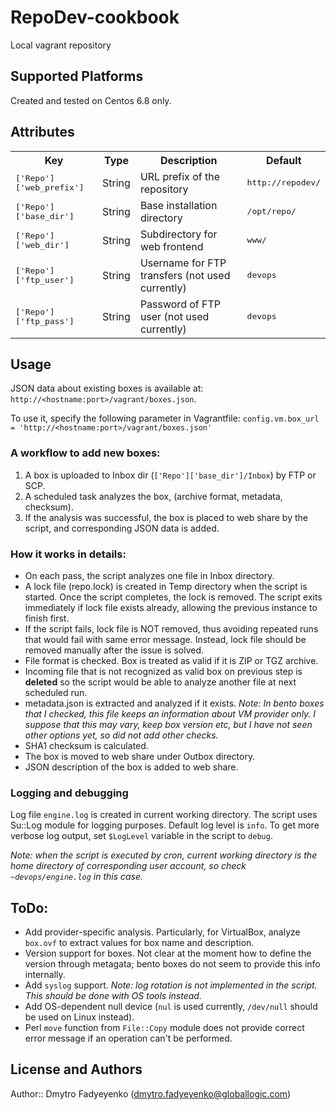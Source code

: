 # RepoDev-cookbook

Local vagrant repository 

## Supported Platforms

Created and tested on Centos 6.8 only.

## Attributes

<table>
  <tr>
    <th>Key</th>
    <th>Type</th>
    <th>Description</th>
    <th>Default</th>
  </tr>
  <tr>
    <td><tt>['Repo']['web_prefix']</tt></td>
    <td>String</td>
    <td>URL prefix of the repository</td>
    <td><tt>http://repodev/</tt></td>
  </tr>
  <tr>
    <td><tt>['Repo']['base_dir']</tt></td>
    <td>String</td>
    <td>Base installation directory</td>
    <td><tt>/opt/repo/</tt></td>
  </tr>
  <tr>
    <td><tt>['Repo']['web_dir']</tt></td>
    <td>String</td>
    <td>Subdirectory for web frontend</td>
    <td><tt>www/</tt></td>
  </tr>
  <tr>
    <td><tt>['Repo']['ftp_user']</tt></td>
    <td>String</td>
    <td>Username for FTP transfers (not used currently)</td>
    <td><tt>devops</tt></td>
  </tr>
  <tr>
    <td><tt>['Repo']['ftp_pass']</tt></td>
    <td>String</td>
    <td>Password of FTP user (not used currently)</td>
    <td><tt>devops</tt></td>
  </tr>
</table>

## Usage

JSON data about existing boxes is available at:
`http://<hostname:port>/vagrant/boxes.json`.

To use it, specify the following parameter in Vagrantfile:
`config.vm.box_url = 'http://<hostname:port>/vagrant/boxes.json'` 

### A workflow to add new boxes:

1. A box is uploaded to Inbox dir (`['Repo']['base_dir']/Inbox`) by FTP or SCP. 
2. A scheduled task analyzes the box, (archive format, metadata, checksum).
3. If the analysis was successful, the box is placed to web share by the script, and corresponding JSON data is added.

### How it works in details:

- On each pass, the script analyzes one file in Inbox directory.
- A lock file (repo.lock) is created in Temp directory when the script is started. Once the script completes, the lock is removed. The script exits immediately if lock file exists already, allowing the previous instance to finish first.
- If the script fails, lock file is NOT removed, thus avoiding repeated runs that would fail with same error message. Instead, lock file should be removed manually after the issue is solved.
- File format is checked. Box is treated as valid if it is ZIP or TGZ archive.
- Incoming file that is not recognized as valid box on previous step is **deleted** so the script would be able to analyze another file at next scheduled run.
- metadata.json is extracted and analyzed if it exists. *Note: In bento boxes that I checked, this file keeps an information about VM provider only. I suppose that this may vary, keep box version etc, but I have not seen other options yet, so did not add other checks.*
- SHA1 checksum is calculated.
- The box is moved to web share under Outbox directory.
- JSON description of the box is added to web share.

### Logging and debugging

Log file `engine.log` is created in current working directory.
The script uses Su::Log module for logging purposes. Default log level is `info`. To get more verbose log output, set `$LogLevel` variable in the script to `debug`.

*Note: when the script is executed by cron, current working directory is the home directory of corresponding user account, so check `~devops/engine.log` in this case.* 

## ToDo:

- Add provider-specific analysis. Particularly, for VirtualBox, analyze `box.ovf` to extract values for box name and description.
- Version support for boxes. Not clear at the moment how to define the version through metagata; bento boxes do not seem to provide this info internally. 
- Add `syslog` support. *Note: log rotation is not implemented in the script. This should be done with OS tools instead.*
- Add OS-dependent null device (`nul` is used currently, `/dev/null` should be used on Linux instead).
- Perl `move` function from `File::Copy` module does not provide correct error message if an operation can't be performed.  

## License and Authors

Author:: Dmytro Fadyeyenko (dmytro.fadyeyenko@globallogic.com)
